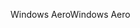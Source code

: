 <span data-ttu-id="f0abe-101">Windows Aero</span><span class="sxs-lookup"><span data-stu-id="f0abe-101">Windows Aero</span></span>